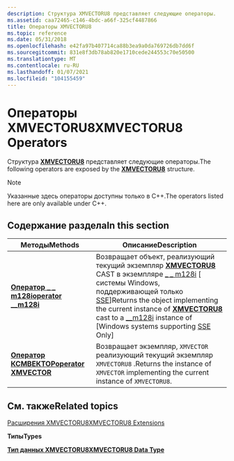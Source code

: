 ```yaml
---
description: Структура XMVECTORU8 представляет следующие операторы.
ms.assetid: caa72465-c146-4bdc-a66f-325cf4487866
title: Операторы XMVECTORU8
ms.topic: reference
ms.date: 05/31/2018
ms.openlocfilehash: e42fa97b407714ca88b3ea9a0da769726db7dd6f
ms.sourcegitcommit: 831e8f3db78ab820e1710cede244553c70e50500
ms.translationtype: MT
ms.contentlocale: ru-RU
ms.lasthandoff: 01/07/2021
ms.locfileid: "104155459"
---
```

# <a name="xmvectoru8-operators"></a><span data-ttu-id="96d38-103">Операторы XMVECTORU8</span><span class="sxs-lookup"><span data-stu-id="96d38-103">XMVECTORU8 Operators</span></span>

<span data-ttu-id="96d38-104">Структура [**XMVECTORU8**](xmvectoru8-data-type.md) представляет следующие операторы.</span><span class="sxs-lookup"><span data-stu-id="96d38-104">The following operators are exposed by the [**XMVECTORU8**](xmvectoru8-data-type.md) structure.</span></span>

> [!Note]  
> <span data-ttu-id="96d38-105">Указанные здесь операторы доступны только в C++.</span><span class="sxs-lookup"><span data-stu-id="96d38-105">The operators listed here are only available under C++.</span></span>

 

## <a name="in-this-section"></a><span data-ttu-id="96d38-106">Содержание раздела</span><span class="sxs-lookup"><span data-stu-id="96d38-106">In this section</span></span>



| <span data-ttu-id="96d38-107">Методы</span><span class="sxs-lookup"><span data-stu-id="96d38-107">Methods</span></span>                                                              | <span data-ttu-id="96d38-108">Описание</span><span class="sxs-lookup"><span data-stu-id="96d38-108">Description</span></span>                                                                                                                                                                                                                                                                                             |
|----------------------------------------------------------------------|---------------------------------------------------------------------------------------------------------------------------------------------------------------------------------------------------------------------------------------------------------------------------------------------------------|
| <span data-ttu-id="96d38-109">[**Оператор \_ \_ m128i**](/previous-versions/windows/desktop/legacy/ee421373(v=vs.85))</span><span class="sxs-lookup"><span data-stu-id="96d38-109">[**operator \_\_m128i**](/previous-versions/windows/desktop/legacy/ee421373(v=vs.85))</span></span><br/> | <span data-ttu-id="96d38-110">Возвращает объект, реализующий текущий экземпляр [**XMVECTORU8**](xmvectoru8-data-type.md) CAST в экземпляре [ \_ \_ m128i](/cpp/cpp/m128i) \[ системы Windows, поддерживающей только [SSE](/previous-versions/visualstudio/visual-studio-2010/t467de55(v=vs.100))\]</span><span class="sxs-lookup"><span data-stu-id="96d38-110">Returns the object implementing the current instance of [**XMVECTORU8**](xmvectoru8-data-type.md) cast to a [\_\_m128i](/cpp/cpp/m128i) instance of \[Windows systems supporting [SSE](/previous-versions/visualstudio/visual-studio-2010/t467de55(v=vs.100)) Only\]</span></span><br/> |
| <span data-ttu-id="96d38-111">[**Оператор КСМВЕКТОР**](/previous-versions/windows/desktop/legacy/ee421374(v=vs.85))</span><span class="sxs-lookup"><span data-stu-id="96d38-111">[**operator XMVECTOR**](/previous-versions/windows/desktop/legacy/ee421374(v=vs.85))</span></span><br/> | <span data-ttu-id="96d38-112">Возвращает экземпляр, `XMVECTOR` реализующий текущий экземпляр `XMVECTORU8` .</span><span class="sxs-lookup"><span data-stu-id="96d38-112">Returns the instance of `XMVECTOR` implementing the current instance of `XMVECTORU8`.</span></span><br/>                                                                                                                                                                                                        |



 

## <a name="related-topics"></a><span data-ttu-id="96d38-113">См. также</span><span class="sxs-lookup"><span data-stu-id="96d38-113">Related topics</span></span>

<dl> <dt>

[<span data-ttu-id="96d38-114">Расширения XMVECTORU8</span><span class="sxs-lookup"><span data-stu-id="96d38-114">XMVECTORU8 Extensions</span></span>](ovw-xmvectoru8-extensions.md)
</dt> <dt>

<span data-ttu-id="96d38-115">**Типы**</span><span class="sxs-lookup"><span data-stu-id="96d38-115">**Types**</span></span>
</dt> <dt>

[<span data-ttu-id="96d38-116">**Тип данных XMVECTORU8**</span><span class="sxs-lookup"><span data-stu-id="96d38-116">**XMVECTORU8 Data Type**</span></span>](xmvectoru8-data-type.md)
</dt> </dl>

 

 
